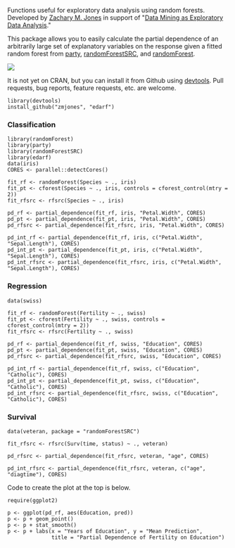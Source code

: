 Functions useful for exploratory data analysis using random forests. Developed by [Zachary M. Jones](http://zmjones.com) in support of "[Data Mining as Exploratory Data Analysis](https://github.com/zmjones/datamining)."

This package allows you to easily calculate the partial dependence of an arbitrarily large set of explanatory variables on the response given a fitted random forest from [party](http://cran.r-project.org/web/packages/party/index.html), [randomForestSRC](http://cran.r-project.org/web/packages/randomForestSRC/index.html), and [randomForest](http://cran.r-project.org/web/packages/randomForest/index.html).

![](http://zmjones.com/static/images/bivariate_example.png)

It is not yet on CRAN, but you can install it from Github using [devtools](http://cran.r-project.org/web/packages/devtools/index.html). Pull requests, bug reports, feature requests, etc. are welcome.

```{r}
library(devtools)
install_github("zmjones", "edarf")
```


### Classification

```{r}
library(randomForest)
library(party)
library(randomForestSRC)
library(edarf)
data(iris)
CORES <- parallel::detectCores()

fit_rf <- randomForest(Species ~ ., iris)
fit_pt <- cforest(Species ~ ., iris, controls = cforest_control(mtry = 2))
fit_rfsrc <- rfsrc(Species ~ ., iris)

pd_rf <- partial_dependence(fit_rf, iris, "Petal.Width", CORES)
pd_pt <- partial_dependence(fit_pt, iris, "Petal.Width", CORES)
pd_rfsrc <- partial_dependence(fit_rfsrc, iris, "Petal.Width", CORES)

pd_int_rf <- partial_dependence(fit_rf, iris, c("Petal.Width", "Sepal.Length"), CORES)
pd_int_pt <- partial_dependence(fit_pt, iris, c("Petal.Width", "Sepal.Length"), CORES)
pd_int_rfsrc <- partial_dependence(fit_rfsrc, iris, c("Petal.Width", "Sepal.Length"), CORES)
```

### Regression

```{r}
data(swiss)

fit_rf <- randomForest(Fertility ~ ., swiss)
fit_pt <- cforest(Fertility ~ ., swiss, controls = cforest_control(mtry = 2))
fit_rfsrc <- rfsrc(Fertility ~ ., swiss)

pd_rf <- partial_dependence(fit_rf, swiss, "Education", CORES)
pd_pt <- partial_dependence(fit_pt, swiss, "Education", CORES)
pd_rfsrc <- partial_dependence(fit_rfsrc, swiss, "Education", CORES)

pd_int_rf <- partial_dependence(fit_rf, swiss, c("Education", "Catholic"), CORES)
pd_int_pt <- partial_dependence(fit_pt, swiss, c("Education", "Catholic"), CORES)
pd_int_rfsrc <- partial_dependence(fit_rfsrc, swiss, c("Education", "Catholic"), CORES)
```

### Survival

```{r}
data(veteran, package = "randomForestSRC")

fit_rfsrc <- rfsrc(Surv(time, status) ~ ., veteran)

pd_rfsrc <- partial_dependence(fit_rfsrc, veteran, "age", CORES)

pd_int_rfsrc <- partial_dependence(fit_rfsrc, veteran, c("age", "diagtime"), CORES)
```

Code to create the plot at the top is below.

```{r}
require(ggplot2)

p <- ggplot(pd_rf, aes(Education, pred))
p <- p + geom_point()
p <- p + stat_smooth()
p <- p + labs(x = "Years of Education", y = "Mean Prediction",
              title = "Partial Dependence of Fertility on Education")
```
